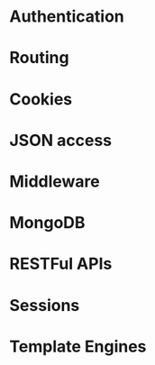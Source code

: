 # Authentication
# Routing
# Cookies
# JSON access
# Middleware
# MongoDB
# RESTFul APIs
# Sessions
# Template Engines
